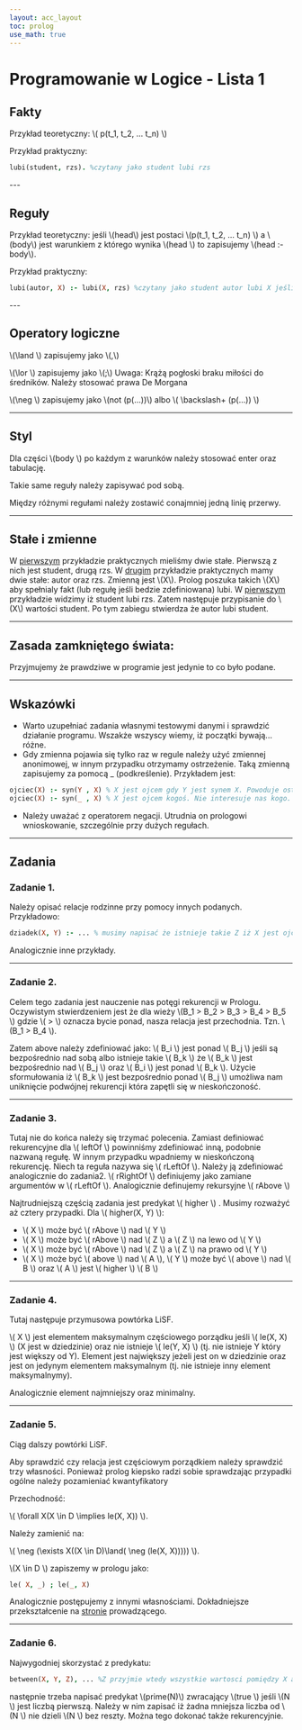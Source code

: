 ```yaml
---
layout: acc_layout
toc: prolog
use_math: true
---
```


# Programowanie w Logice - Lista 1

## Fakty

Przykład teoretyczny: \\( p(t_1, t_2, ... t_n) \\)

Przykład praktyczny:
```prolog
lubi(student, rzs). %czytany jako student lubi rzs
```
<p></p>
---

## Reguły

Przykład teoretyczny: jeśli \\(head\\) jest postaci \\(p(t_1, t_2, ... t_n) \\) a \\(body\\) jest
warunkiem z którego wynika \\(head \\) to zapisujemy \\(head :- body\\).

Przykład praktyczny:

```prolog
lubi(autor, X) :- lubi(X, rzs) %czytany jako student autor lubi X jeśli X lubi rzs
```
<p></p>
---

## Operatory logiczne

\\(\land \\) zapisujemy jako \\(,\\)

\\(\lor \\) zapisujemy jako \\(;\\) Uwaga: Krążą pogłoski braku miłości do średników. Należy stosować prawa De Morgana

\\(\neg \\) zapisujemy jako \\(not (p(...))\\) albo \\( \backslash+ (p(...)) \\)

---

## Styl

Dla części \\(body \\) po każdym z warunków należy stosować enter oraz tabulację.

Takie same reguły należy zapisywać pod sobą.

Między różnymi regułami należy zostawić conajmniej jedną linię przerwy.

---

## Stałe i zmienne

W [pierwszym](#fakty) przykładzie praktycznych mieliśmy dwie stałe. Pierwszą z nich jest student, drugą rzs.
W [drugim](#reguły) przykładzie praktycznych mamy dwie stałe: autor oraz rzs. Zmienną jest \\(X\\). Prolog poszuka takich
\\(X\\) aby spełnialy fakt (lub regułę jeśli bedzie zdefiniowana) lubi. W [pierwszym](#fakty) przykładzie widzimy iż student lubi rzs.
Zatem następuje przypisanie do \\(X\\) wartości student. Po tym zabiegu stwierdza że autor lubi student.

---

## Zasada zamkniętego świata:

Przyjmujemy że prawdziwe w programie jest jedynie to co było podane.

---

## Wskazówki

* Warto uzupełniać zadania własnymi testowymi danymi i sprawdzić działanie programu. Wszakże wszyscy wiemy, iż początki bywają... różne.
* Gdy zmienna pojawia się tylko raz w regule  należy użyć zmiennej anonimowej, w innym przypadku otrzymamy ostrzeżenie. Taką zmienną zapisujemy za pomocą _ (podkreślenie). Przykładem jest:
```prolog
ojciec(X) :- syn(Y , X) % X jest ojcem gdy Y jest synem X. Powoduje ostrzeżenie, że Y jest użyty tylko raz.
ojciec(X) :- syn(_ , X) % X jest ojcem kogoś. Nie interesuje nas kogo.
```

* Należy uważać z operatorem negacji. Utrudnia on prologowi wnioskowanie, szczególnie przy dużych regułach.

---

## Zadania

### Zadanie 1.

Należy opisać relacje rodzinne przy pomocy innych podanych. Przykładowo:
```prolog
dziadek(X, Y) :- ... % musimy napisać że istnieje takie Z iż X jest ojcem Z a Z jest ojcem Y
```
Analogicznie inne przykłady.

---

### Zadanie 2.

Celem tego zadania jest nauczenie nas potęgi rekurencji w Prologu. Oczywistym stwierdzeniem jest że dla wieży
\\(B_1 > B_2 > B_3 > B_4 > B_5 \\) gdzie \\( > \\) oznacza bycie ponad, nasza relacja jest przechodnia. Tzn. \\(B_1 > B_4 \\).

Zatem above należy zdefiniować jako:  \\( B_i \\) jest ponad \\( B_j \\) jeśli są bezpośrednio nad sobą albo istnieje takie \\( B_k \\) że \\( B_k \\) jest bezpośrednio nad \\( B_j \\) oraz \\( B_i \\) jest ponad \\( B_k \\). Użycie sformułowania iż \\( B_k \\) jest bezpośrednio ponad \\( B_j \\) umożliwa nam uniknięcie podwójnej rekurencji która zapętli się w nieskończoność.

---

### Zadanie 3.

Tutaj nie do końca należy się trzymać polecenia. Zamiast definiować rekurencyjne dla \\( leftOf \\) powinniśmy zdefiniować inną, podobnie nazwaną regułę.
W innym przypadku wpadniemy w nieskończoną rekurencję. Niech ta reguła nazywa się \\( rLeftOf \\). Należy ją zdefiniować analogicznie do zadania2.
\\( rRightOf \\) definiujemy jako zamiane argumentów w  \\( rLeftOf \\). Analogicznie definujemy rekursyjne \\( rAbove \\)

Najtrudniejszą częścią zadania jest predykat \\( higher \\) . Musimy rozważyć aż cztery przypadki. Dla \\( higher(X, Y) \\):
* \\( X \\) może być \\( rAbove \\) nad \\( Y \\)
* \\( X \\) może być \\( rAbove \\) nad \\( Z \\) a \\( Z \\) na lewo od \\( Y \\)
* \\( X \\) może być \\( rAbove \\) nad \\( Z \\) a \\( Z \\) na prawo od \\( Y \\)
* \\( X \\) może być \\( above \\) nad \\( A \\), \\( Y \\) może być \\( above \\) nad \\( B \\) oraz  \\( A \\) jest \\( higher \\) \\( B \\)

---

### Zadanie 4.

Tutaj następuje przymusowa powtórka LiSF.

\\( X \\) jest elementem maksymalnym częściowego porządku jeśli \\( le(X, X) \\) (X jest w dziedzinie)
oraz nie istnieje \\( le(Y, X) \\) (tj. nie istnieje Y który jest większy od Y).
Element jest największy jeżeli jest on w dziedzinie oraz jest on jedynym elementem maksymalnym (tj. nie istnieje inny element maksymalnymy).

Analogicznie element najmniejszy oraz minimalny.

---

### Zadanie 5.

Ciąg dalszy powtórki LiSF.

Aby sprawdzić czy relacja jest częściowym porządkiem należy sprawdzić trzy własności. Ponieważ prolog kiepsko radzi sobie sprawdzając przypadki ogólne
należy pozamieniać kwantyfikatory

Przechodność:

\\( \forall X(X \in D \implies le(X, X)) \\).

Należy zamienić na:

\\( \neg (\exists X((X \in D)\land( \neg (le(X, X))))) \\).

\\(X \in D \\) zapiszemy w prologu jako:
```prolog
le( X, _) ; le(_, X)
```

Analogicznie postępujemy z innymi własnościami. Dokładniejsze przekształcenie na [stronie](http://ki.pwr.edu.pl/kobylanski/dydaktyka/page6/page2/index.html) prowadzącego.

---

### Zadanie 6.

Najwygodniej skorzystać z predykatu:
```prolog
between(X, Y, Z), ... %Z przyjmie wtedy wszystkie wartosci pomiędzy X a Y (włącznie!)
```
następnie trzeba napisać predykat \\(prime(N)\\) zwracający \\(true \\) jeśli \\(N \\) jest liczbą pierwszą. Należy w nim zapisać iż żadna mniejsza liczba od \\(N \\) nie dzieli \\(N \\) bez reszty.
Można tego dokonać także rekurencyjnie.
